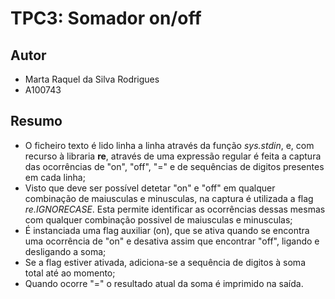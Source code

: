 # TPC3: Somador on/off

## Autor

- Marta Raquel da Silva Rodrigues
- A100743

## Resumo

- O ficheiro texto é lido linha a linha através da função *sys.stdin*, e, com recurso à libraria **re**, através de uma expressão regular é feita a captura das ocorrências de "on", "off", "=" e de sequências de digitos presentes em cada linha;
- Visto que deve ser possível detetar "on" e "off" em qualquer combinação de maiusculas e minusculas, na captura é utilizada a flag *re.IGNORECASE*. Esta permite identificar as ocorrências dessas mesmas com qualquer combinação possivel de maiusculas e minusculas;
- É instanciada uma flag auxiliar (on), que se ativa quando se encontra uma ocorrência de "on" e desativa assim que encontrar "off", ligando e desligando a soma;
- Se a flag estiver ativada, adiciona-se a sequência de digitos à soma total até ao momento;
- Quando ocorre "=" o resultado atual da soma é imprimido na saída.